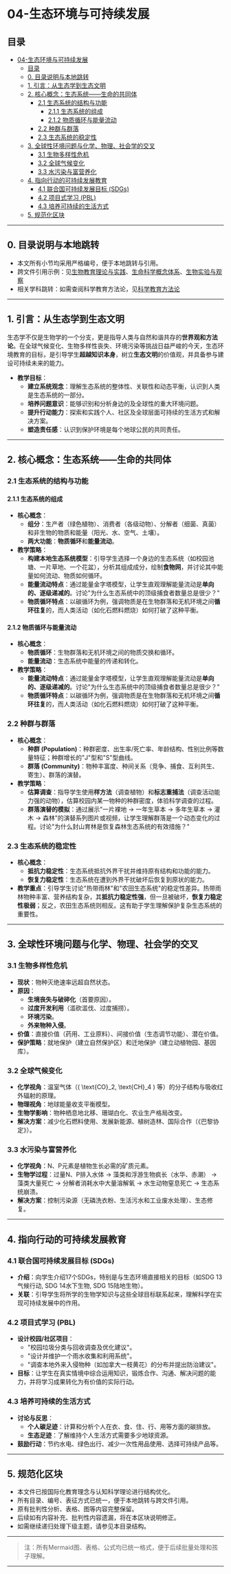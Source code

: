 # 04-生态环境与可持续发展

## 目录

- [04-生态环境与可持续发展](#04-生态环境与可持续发展)
  - [目录](#目录)
  - [0. 目录说明与本地跳转](#0-目录说明与本地跳转)
  - [1. 引言：从生态学到生态文明](#1-引言从生态学到生态文明)
  - [2. 核心概念：生态系统——生命的共同体](#2-核心概念生态系统生命的共同体)
    - [2.1 生态系统的结构与功能](#21-生态系统的结构与功能)
      - [2.1.1 生态系统的组成](#211-生态系统的组成)
      - [2.1.2 物质循环与能量流动](#212-物质循环与能量流动)
    - [2.2 种群与群落](#22-种群与群落)
    - [2.3 生态系统的稳定性](#23-生态系统的稳定性)
  - [3. 全球性环境问题与化学、物理、社会学的交叉](#3-全球性环境问题与化学物理社会学的交叉)
    - [3.1 生物多样性危机](#31-生物多样性危机)
    - [3.2 全球气候变化](#32-全球气候变化)
    - [3.3 水污染与富营养化](#33-水污染与富营养化)
  - [4. 指向行动的可持续发展教育](#4-指向行动的可持续发展教育)
    - [4.1 联合国可持续发展目标 (SDGs)](#41-联合国可持续发展目标-sdgs)
    - [4.2 项目式学习 (PBL)](#42-项目式学习-pbl)
    - [4.3 培养可持续的生活方式](#43-培养可持续的生活方式)
  - [5. 规范化区块](#5-规范化区块)

---

## 0. 目录说明与本地跳转

- 本文所有小节均采用严格编号，便于本地跳转与引用。
- 跨文件引用示例：见[生物教育理论与实践](./01-生物教育理论与实践.md)、[生命科学概念体系](./02-生命科学概念体系.md)、[生物实验与观察](./03-生物实验与观察.md)
- 相关学科跳转：如需查阅科学教育方法论，见[科学教育方法论](../../02-科学教育方法论.md)

---

## 1. 引言：从生态学到生态文明

生态学不仅是生物学的一个分支，更是指导人类与自然和谐共存的**世界观和方法论**。在全球气候变化、生物多样性丧失、环境污染等挑战日益严峻的今天，生态环境教育的目标，是引导学生**超越知识本身**，树立**生态文明**的价值观，并具备参与建设可持续未来的能力。

- **教学目标**：
  - **建立系统观念**：理解生态系统的整体性、关联性和动态平衡，认识到人类是生态系统的一部分。
  - **培养问题意识**：能够识别和分析身边的及全球性的重大环境问题。
  - **提升行动能力**：探索和实践个人、社区及全球层面可持续的生活方式和解决方案。
  - **塑造责任感**：认识到保护环境是每个地球公民的共同责任。

---

## 2. 核心概念：生态系统——生命的共同体

### 2.1 生态系统的结构与功能

#### 2.1.1 生态系统的组成

- **核心概念**：
  - **组分**：生产者（绿色植物）、消费者（各级动物）、分解者（细菌、真菌）和非生物的物质和能量（阳光、水、空气、土壤）。
  - **两大功能**：**物质循环**和**能量流动**。
- **教学策略**：
  - **构建本地生态系统模型**：引导学生选择一个身边的生态系统（如校园池塘、一片草地、一个花盆），分析其组成成分，绘制**食物网**，并讨论其中能量如何流动、物质如何循环。
  - **能量流动特点**：通过能量金字塔模型，让学生直观理解能量流动是**单向的、逐级递减的**。讨论"为什么生态系统中的顶级捕食者数量总是很少？"
  - **物质循环特点**：以碳循环为例，强调物质是在生物群落和无机环境之间**循环往复**的，而人类活动（如化石燃料燃烧）如何打破了这种平衡。

#### 2.1.2 物质循环与能量流动

- **核心概念**：
  - **物质循环**：生物群落和无机环境之间的物质交换和循环。
  - **能量流动**：生态系统中能量的传递和转化。
- **教学策略**：
  - **能量流动特点**：通过能量金字塔模型，让学生直观理解能量流动是**单向的、逐级递减的**。讨论"为什么生态系统中的顶级捕食者数量总是很少？"
  - **物质循环特点**：以碳循环为例，强调物质是在生物群落和无机环境之间**循环往复**的，而人类活动（如化石燃料燃烧）如何打破了这种平衡。

### 2.2 种群与群落

- **核心概念**：
  - **种群 (Population)**：种群密度、出生率/死亡率、年龄结构、性别比例等数量特征；种群增长的"J"型和"S"型曲线。
  - **群落 (Community)**：物种丰富度、种间关系（竞争、捕食、互利共生、寄生）、群落的演替。
- **教学策略**：
  - **估算调查**：指导学生使用**样方法**（调查植物）和**标志重捕法**（调查活动能力强的动物），估算校园内某一物种的种群密度，体验科学调查的过程。
  - **群落演替的模拟**：通过展示"一片裸地 -> 一年生草本 -> 多年生草本 -> 灌木 -> 森林"的演替系列图片或视频，让学生理解群落是一个动态变化的过程。讨论"为什么封山育林是恢复森林生态系统的有效措施？"

### 2.3 生态系统的稳定性

- **核心概念**：
  - **抵抗力稳定性**：生态系统抵抗外界干扰并维持原有结构和功能的能力。
  - **恢复力稳定性**：生态系统在遭到外界干扰破坏后恢复到原状的能力。
- **教学重点**：引导学生讨论"热带雨林"和"农田生态系统"的稳定性差异。热带雨林物种丰富、营养结构复杂，其**抵抗力稳定性强**，但一旦被破坏，**恢复力稳定性极弱**；反之，农田生态系统则相反。这有助于学生理解保护复杂生态系统的重要性。

---

## 3. 全球性环境问题与化学、物理、社会学的交叉

### 3.1 生物多样性危机

- **现状**：物种灭绝速率远超自然状态。
- **原因**：
  - **生境丧失与破碎化**（首要原因）。
  - **过度开发利用**（滥砍滥伐、过度捕捞）。
  - **环境污染**。
  - **外来物种入侵**。
- **价值**：直接价值（药用、工业原料）、间接价值（生态调节功能）、潜在价值。
- **保护策略**：就地保护（建立自然保护区）和迁地保护（建立动植物园、基因库）。

### 3.2 全球气候变化

- **化学视角**：温室气体（\( \text{CO}_2, \text{CH}_4 \) 等）的分子结构与吸收红外辐射的原理。
- **物理视角**：地球能量收支平衡模型。
- **生物学影响**：物种栖息地北移、珊瑚白化、农业生产格局改变。
- **解决方案**：减少化石燃料使用、发展新能源、植树造林、国际合作（《巴黎协定》）。

### 3.3 水污染与富营养化

- **化学视角**：N、P元素是植物生长必需的矿质元素。
- **生物学过程**：过量N、P排入水体 -> 藻类和浮游生物疯长（水华、赤潮） -> 藻类大量死亡 -> 分解者消耗水中大量溶解氧 -> 水生动物窒息死亡 -> 生态系统崩溃。
- **解决方案**：控制污染源（无磷洗衣粉、生活污水和工业废水处理）、生态修复。

---

## 4. 指向行动的可持续发展教育

### 4.1 联合国可持续发展目标 (SDGs)

- **介绍**：向学生介绍17个SDGs，特别是与生态环境直接相关的目标（如SDG 13气候行动, SDG 14水下生物, SDG 15陆地生物）。
- **关联**：引导学生将所学的生物学知识与这些全球目标联系起来，理解科学在实现可持续发展中的作用。

### 4.2 项目式学习 (PBL)

- **设计校园/社区项目**：
  - "校园垃圾分类与回收调查及优化建议"。
  - "设计并维护一个雨水收集和利用系统"。
  - "调查本地外来入侵物种（如加拿大一枝黄花）的分布并提出防治建议"。
- **目标**：让学生在真实情境中综合运用知识，锻炼合作、沟通、解决问题的能力，并将学习成果转化为有价值的实际行动。

### 4.3 培养可持续的生活方式

- **讨论与反思**：
  - **个人碳足迹**：计算和分析个人在衣、食、住、行、用等方面的碳排放。
  - **生态足迹**：了解维持个人生活方式需要多少地球资源。
- **鼓励行动**：节约水电、绿色出行、减少一次性用品使用、选择可持续产品等。

---

## 5. 规范化区块

- 本文件已按国际化教育理念与认知科学理论进行结构优化。
- 所有目录、编号、表征方式已统一，便于本地跳转与跨文件引用。
- 原有批判性分析、表格、图等内容完整保留。
- 后续如有内容补充、批判性内容遗漏，将在本区块说明修正。
- 如需继续递归处理下级主题，请参见本目录结构。

---

> 注：所有Mermaid图、表格、公式均已统一格式，便于后续批量处理和孩子理解。

---
